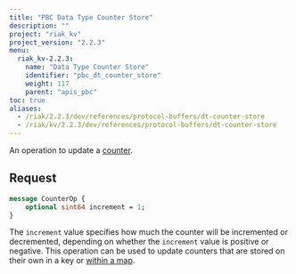 ```yaml
---
title: "PBC Data Type Counter Store"
description: ""
project: "riak_kv"
project_version: "2.2.3"
menu:
  riak_kv-2.2.3:
    name: "Data Type Counter Store"
    identifier: "pbc_dt_counter_store"
    weight: 117
    parent: "apis_pbc"
toc: true
aliases:
  - /riak/2.2.3/dev/references/protocol-buffers/dt-counter-store
  - /riak/kv/2.2.3/dev/references/protocol-buffers/dt-counter-store
---
```


An operation to update a [counter](/riak/kv/2.2.3/developing/data-types).

## Request

```protobuf
message CounterOp {
    optional sint64 increment = 1;
}
```

The `increment` value specifies how much the counter will be incremented
or decremented, depending on whether the `increment` value is positive
or negative. This operation can be used to update counters that are
stored on their own in a key or [within a map](/riak/kv/2.2.3/developing/api/protocol-buffers/dt-map-store).
